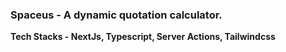 ### Spaceus - A dynamic quotation calculator.

**Tech Stacks - NextJs, Typescript, Server Actions, Tailwindcss**
